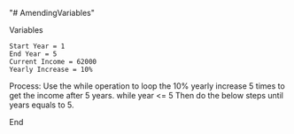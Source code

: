 "# AmendingVariables"


Variables

	Start Year = 1
	End Year = 5 
	Current Income = 62000
	Yearly Increase = 10%

Process: 
	Use the while operation to loop the 10% yearly increase 5 times to get the income after 5 years. 
	while year <= 5
		Then do the below steps until years equals to 5.

End




